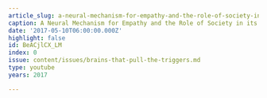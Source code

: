 ```yaml
---
article_slug: a-neural-mechanism-for-empathy-and-the-role-of-society-in-its-modifications
caption: A Neural Mechanism for Empathy and the Role of Society in its Modifications
date: '2017-05-10T06:00:00.000Z'
highlight: false
id: BeACjlCX_LM
index: 0
issue: content/issues/brains-that-pull-the-triggers.md
type: youtube
years: 2017

---
```

